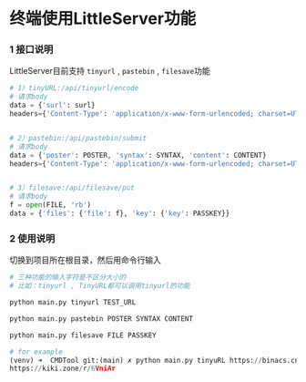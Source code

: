 # 终端使用LittleServer功能



### 1 接口说明

LittleServer目前支持 `tinyurl` , `pastebin` , `filesave`功能

```python
# 1）tinyURL:/api/tinyurl/encode
# 请求body
data = {'surl': surl}
headers={'Content-Type': 'application/x-www-form-urlencoded; charset=UTF-8'}


# 2）pastebin:/api/pastebin/submit
# 请求body
data = {'poster': POSTER, 'syntax': SYNTAX, 'content': CONTENT}
headers={'Content-Type': 'application/x-www-form-urlencoded; charset=UTF-8'}


# 3）filesave:/api/filesave/put
# 请求body
f = open(FILE, 'rb')
data = {'files': {'file': f}, 'key': {'key': PASSKEY}}
```



### 2 使用说明

切换到项目所在根目录，然后用命令行输入

```python
# 三种功能的输入字符是不区分大小的
# 比如：tinyurl , TinyURL都可以调用tinyurl的功能

python main.py tinyurl TEST_URL 

python main.py pastebin POSTER SYNTAX CONTENT

python main.py filesave FILE PASSKEY

# for example
(venv) ➜  CMDTool git:(main) ✗ python main.py tinyuRL https://binacs.cn
https://kiki.zone/r/6VniAr

```


